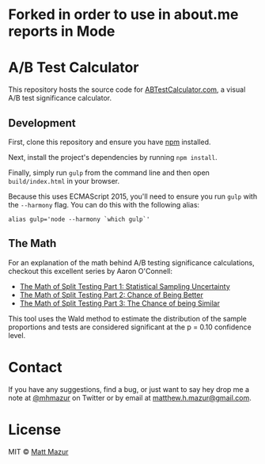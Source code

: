# Forked in order to use in about.me reports in Mode

# A/B Test Calculator

This repository hosts the source code for [ABTestCalculator.com](http://www.abtestcalculator.com), a visual A/B test significance calculator.

## Development

First, clone this repository and ensure you have [npm](https://github.com/npm/npm) installed.

Next, install the project's dependencies by running `npm install`.

Finally, simply run `gulp` from the command line and then open `build/index.html` in your browser.

Because this uses ECMAScript 2015, you'll need to ensure you run `gulp` with the `--harmony` flag. You can do this with the following alias:

```alias gulp='node --harmony `which gulp`'```

## The Math

For an explanation of the math behind A/B testing significance calculations, checkout this excellent series by Aaron O'Connell:

* [The Math of Split Testing Part 1: Statistical Sampling Uncertainty](http://blog.42floors.com/math-split-testing-part-1-statistical-sampling-uncertainty/)
* [The Math of Split Testing Part 2: Chance of Being Better](http://blog.42floors.com/math-split-testing-part-2-chance-better/)
* [The Math of Split Testing Part 3: The Chance of being Similar](http://blog.42floors.com/math-split-testing-part-3-chance-similar/)

This tool uses the Wald method to estimate the distribution of the sample proportions and tests are considered significant at the p = 0.10 confidence level.

# Contact

If you have any suggestions, find a bug, or just want to say hey drop me a note at [@mhmazur](https://twitter.com/mhmazur) on Twitter or by email at matthew.h.mazur@gmail.com.

# License

MIT © [Matt Mazur](http://mattmazur.com)
